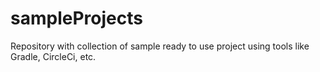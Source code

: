 # sampleProjects
Repository with collection of sample ready to use project using tools like Gradle, CircleCi, etc.
